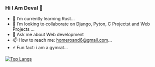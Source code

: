 ### Hi I Am Deval 👋





- 🌱 I’m currently learning Rust...
- 👯 I’m looking to collaborate on Django, Pyton, C Projectst and Web Projects ...
- 💬 Ask me about Web development 
- 📫 How to reach me: homeroand6@gmail.com...
- ⚡ Fun fact: i am a gymrat...


[![Top Langs](https://github-readme-stats.vercel.app/api/top-langs/?username=deval027&layout=compact)](https://github.com/anuraghazra/github-readme-stats)
